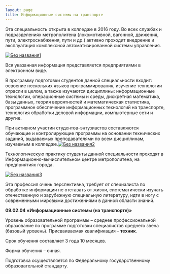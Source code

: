 ```yaml
---
layout: page
title: Информационные системы на транспорте
---
```


Эта специальность открыта в колледже в 2016 году. Во всех службах и подразделениях метрополитена (локомотивной, вагонной, движения, пути, электроснабжения, пути и др.) активно проходит внедрение и эксплуатация комплексной автоматизированной системы управления.

[![Без названия1](http://www.cm-spb.ru/cms/wp-content/uploads/2016/02/Без-названия1.png)](http://www.cm-spb.ru/cms/wp-content/uploads/2016/02/Без-названия1.png)

Вся указанная информация представляется предприятиями в электронном виде.

В программу подготовки студентов данной специальности входит: освоение нескольких языков программирования, изучение технологии отрасли в целом, а также изучаются дисциплины: информационные технологии, операционные системы и среды, дискретная математика, базы данных, теория вероятностей и математическая статистика, программное обеспечение информационных технологий на транспорте, технология обработки деловой информации, компьютерные сети и другие.



При активном участии студентов-энтузиастов составляются обучающие и контролирующие программы на основании технических заданий, выдаваемых преподавателями по всем дисциплинам, изучаемым в колледже.[![Без названия2](http://www.cm-spb.ru/cms/wp-content/uploads/2016/02/Без-названия2.png)](http://www.cm-spb.ru/cms/wp-content/uploads/2016/02/Без-названия2.png)

Технологическую практику студенты данной специальности проходят в Информационно-вычислительном центре метрополитена, на предприятиях города.

[![Без названия3](http://www.cm-spb.ru/cms/wp-content/uploads/2016/02/Без-названия3.png)](http://www.cm-spb.ru/cms/wp-content/uploads/2016/02/Без-названия3.png)

Эта профессия очень перспективна, требует от специалиста по обработке информации не отставать от жизни, систематически изучать отечественную и зарубежную специальную литературу, идти в ногу с современными мировыми достижениями в данной области знаний.






**09.02.04 «Информационные системы (на транспорте)»**


Уровень образовательной программы – среднее профессиональной образование по программе подготовки специалистов среднего звена (базовый уровень). Присваиваемая квалификация – **техник**.

Срок обучения составляет 3 года 10 месяцев.

Форма обучения – очная.

Подготовка осуществляется по Федеральному государственному образовательной стандарту.
